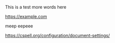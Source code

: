 This is a test
more words here

https://example.com

meep
eepeee

https://cspell.org/configuration/document-settings/
